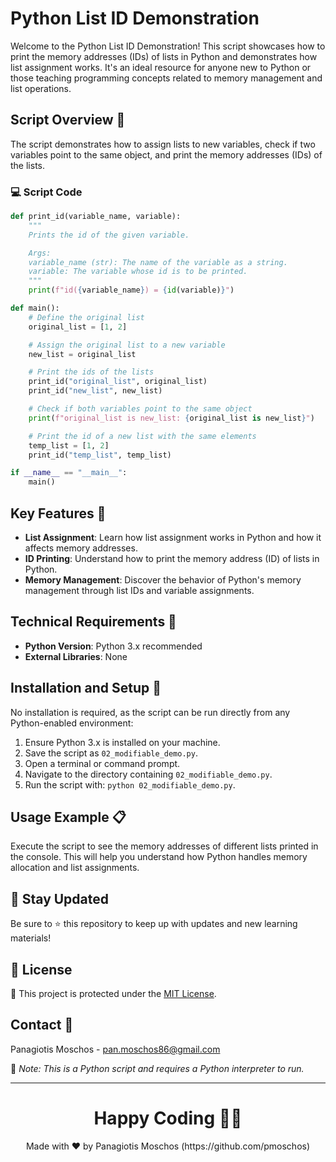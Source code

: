 # Python List ID Demonstration

Welcome to the Python List ID Demonstration! This script showcases how to print the memory addresses (IDs) of lists in Python and demonstrates how list assignment works. It's an ideal resource for anyone new to Python or those teaching programming concepts related to memory management and list operations.

## Script Overview 📘

The script demonstrates how to assign lists to new variables, check if two variables point to the same object, and print the memory addresses (IDs) of the lists.

### :computer: Script Code

```python
def print_id(variable_name, variable):
    """
    Prints the id of the given variable.

    Args:
    variable_name (str): The name of the variable as a string.
    variable: The variable whose id is to be printed.
    """
    print(f"id({variable_name}) = {id(variable)}")

def main():
    # Define the original list
    original_list = [1, 2]

    # Assign the original list to a new variable
    new_list = original_list

    # Print the ids of the lists
    print_id("original_list", original_list)
    print_id("new_list", new_list)

    # Check if both variables point to the same object
    print(f"original_list is new_list: {original_list is new_list}")

    # Print the id of a new list with the same elements
    temp_list = [1, 2]
    print_id("temp_list", temp_list)

if __name__ == "__main__":
    main()
```

## Key Features 🌟

- **List Assignment**: Learn how list assignment works in Python and how it affects memory addresses.
- **ID Printing**: Understand how to print the memory address (ID) of lists in Python.
- **Memory Management**: Discover the behavior of Python's memory management through list IDs and variable assignments.

## Technical Requirements 🔧

- **Python Version**: Python 3.x recommended
- **External Libraries**: None

## Installation and Setup 🚀

No installation is required, as the script can be run directly from any Python-enabled environment:

1. Ensure Python 3.x is installed on your machine.
2. Save the script as `02_modifiable_demo.py`.
3. Open a terminal or command prompt.
4. Navigate to the directory containing `02_modifiable_demo.py`.
5. Run the script with: `python 02_modifiable_demo.py`.

## Usage Example 📋

Execute the script to see the memory addresses of different lists printed in the console. This will help you understand how Python handles memory allocation and list assignments.

## 📢 Stay Updated

Be sure to ⭐ this repository to keep up with updates and new learning materials!

## 📄 License

🔐 This project is protected under the [MIT License](https://mit-license.org/).

## Contact 📧

Panagiotis Moschos - pan.moschos86@gmail.com

🔗 *Note: This is a Python script and requires a Python interpreter to run.*

---

<h1 align=center>Happy Coding 👨‍💻 </h1>

<p align="center">
  Made with ❤️ by Panagiotis Moschos (https://github.com/pmoschos)
</p>
